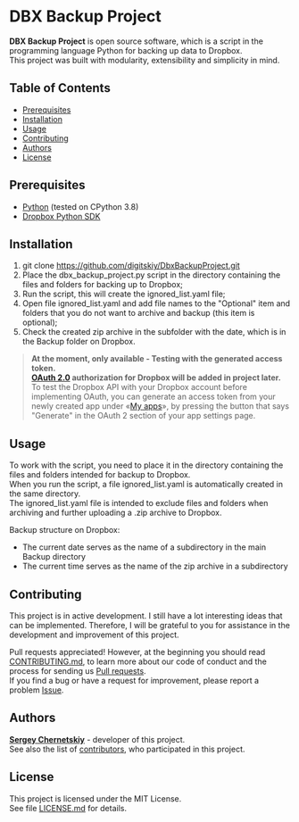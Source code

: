 # DBX Backup Project

**DBX Backup Project** is open source software, which is a script in the programming language Python for backing up data to Dropbox.    
This project was built with modularity, extensibility and simplicity in mind.

## Table of Contents

-   [Prerequisites](#prerequisites)
-   [Installation](#installation)
-   [Usage](#usage)
-   [Contributing](#contributing)
-   [Authors](#authors)
-   [License](#license)

## Prerequisites

- [Python](https://www.python.org/downloads) (tested on CPython 3.8)
- [Dropbox Python SDK](https://www.dropbox.com/developers/documentation/python)

## Installation

1. git clone <https://github.com/digitskiy/DbxBackupProject.git>
2. Place the dbx_backup_project.py script in the directory containing the files and folders for backing up to Dropbox;
3. Run the script, this will create the  ignored_list.yaml file;
4. Open file ignored_list.yaml and add file names to the "Optional" item and folders that you do not want to archive and backup (this item is optional);
5. Check the created zip archive in the subfolder with the date, which is in the Backup folder on Dropbox.

> **At the moment, only available - Testing with the generated access token.  
[OAuth 2.0](http://oauth.net/2/) authorization for Dropbox will be added in project later.**    
To test the Dropbox API with your Dropbox account before implementing OAuth,
you can generate an access token from your newly created app under «[My apps](https://www.dropbox.com/developers/apps)», 
by pressing the button that says "Generate" in the OAuth 2 section of your app settings page.

## Usage

To work with the script, you need to place it in the directory containing the files and folders intended for backup to Dropbox.   
When you run the script, a file ignored_list.yaml is automatically created in the same directory.   
The ignored_list.yaml file is intended to exclude files and folders when archiving and further uploading a .zip archive to Dropbox.   

Backup structure on Dropbox:
- The current date serves as the name of a subdirectory in the main Backup directory
- The current time serves as the name of the zip archive in a subdirectory

## Contributing

This project is in active development. I still have a lot
interesting ideas that can be implemented. Therefore, I will be grateful to you for
assistance in the development and improvement of this project.

Pull requests appreciated! However, at the beginning you should read [CONTRIBUTING.md](https://github.com/IniSlice/DbxBackupProject/blob/master/CONTRIBUTING.md), 
to learn more about our code of conduct and the process for sending us [Pull requests](https://github.com/IniSlice/DbxBackupProject/pulls).    
If you find a bug or have a request for improvement, please report a problem [Issue](https://github.com/IniSlice/DbxBackupProject/issues).

## Authors

[**Sergey Chernetskiy**](https://github.com/IniSlice) - developer of this project.    
See also the list of [contributors](https://github.com/IniSlice/DbxBackupProject/graphs/contributors), who participated in this project.

## License

This project is licensed under the MIT License.   
See file [LICENSE.md](https://github.com/IniSlice/DbxBackupProject/blob/master/LICENSE) for details.
